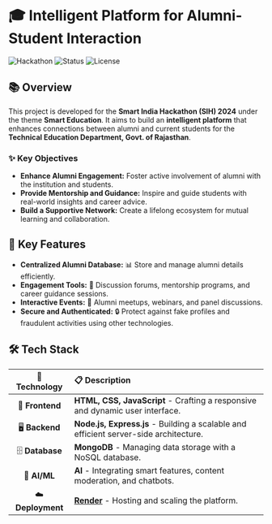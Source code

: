 # 🎓 Intelligent Platform for Alumni-Student Interaction

![Hackathon](https://img.shields.io/badge/Smart%20India%20Hackathon-2024-blue) ![Status](https://img.shields.io/badge/Project%20Status-In%20Progress-green) ![License](https://img.shields.io/badge/License-MIT-yellow)

## 📚 Overview

This project is developed for the **Smart India Hackathon (SIH) 2024** under the theme **Smart Education**. It aims to build an **intelligent platform** that enhances connections between alumni and current students for the **Technical Education Department, Govt. of Rajasthan**.

### ✨ Key Objectives

- **Enhance Alumni Engagement:** Foster active involvement of alumni with the institution and students.
- **Provide Mentorship and Guidance:** Inspire and guide students with real-world insights and career advice.
- **Build a Supportive Network:** Create a lifelong ecosystem for mutual learning and collaboration.

## 🌟 Key Features

- **Centralized Alumni Database:** 📊 Store and manage alumni details efficiently.
- **Engagement Tools:** 💬 Discussion forums, mentorship programs, and career guidance sessions.
- **Interactive Events:** 📅 Alumni meetups, webinars, and panel discussions.
- **Secure and Authenticated:** 🔒 Protect against fake profiles and fraudulent activities using other technologies.

## 🛠️ Tech Stack

| 🧩 **Technology** | 📋 **Description**                                                                |
|:-----------------:|:---------------------------------------------------------------------------------|
| 🎨 **Frontend**   | **HTML, CSS, JavaScript** - Crafting a responsive and dynamic user interface.      |
| 🖥️ **Backend**    | **Node.js, Express.js** - Building a scalable and efficient server-side architecture. |
| 🗄️ **Database**   | **MongoDB** - Managing data storage with a NoSQL database.                        |
| 🤖 **AI/ML**      | **AI** - Integrating smart features, content moderation, and chatbots. |
| ☁️ **Deployment** | **[Render](https://aws.amazon.com/)** - Hosting and scaling the platform. |


